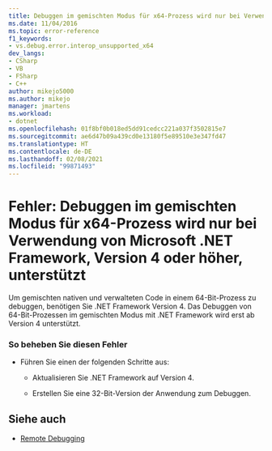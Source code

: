 ```yaml
---
title: Debuggen im gemischten Modus für x64-Prozess wird nur bei Verwendung von Microsoft .NET Framework, Version 4 oder höher, unterstützt | Microsoft-Dokumentation
ms.date: 11/04/2016
ms.topic: error-reference
f1_keywords:
- vs.debug.error.interop_unsupported_x64
dev_langs:
- CSharp
- VB
- FSharp
- C++
author: mikejo5000
ms.author: mikejo
manager: jmartens
ms.workload:
- dotnet
ms.openlocfilehash: 01f8bf0b018ed5dd91cedcc221a037f3502815e7
ms.sourcegitcommit: ae6d47b09a439cd0e13180f5e89510e3e347fd47
ms.translationtype: HT
ms.contentlocale: de-DE
ms.lasthandoff: 02/08/2021
ms.locfileid: "99871493"
---
```

# <a name="error-mixed-mode-debugging-for-x64-processes-is-supported-only-when-using-microsoft-net-framework-4-or-greater"></a>Fehler: Debuggen im gemischten Modus für x64-Prozess wird nur bei Verwendung von Microsoft .NET Framework, Version 4 oder höher, unterstützt
Um gemischten nativen und verwalteten Code in einem 64-Bit-Prozess zu debuggen, benötigen Sie .NET Framework Version 4. Das Debuggen von 64-Bit-Prozessen im gemischten Modus mit .NET Framework wird erst ab Version 4 unterstützt.

### <a name="to-correct-this-error"></a>So beheben Sie diesen Fehler

- Führen Sie einen der folgenden Schritte aus:

  - Aktualisieren Sie .NET Framework auf Version 4.

  - Erstellen Sie eine 32-Bit-Version der Anwendung zum Debuggen.

## <a name="see-also"></a>Siehe auch
- [Remote Debugging](../debugger/remote-debugging.md)